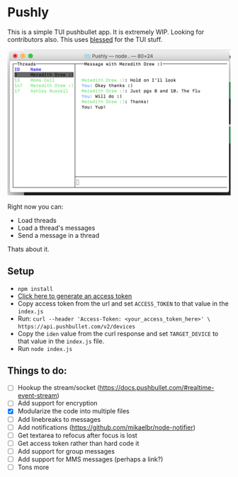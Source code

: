 # Pushly

This is a simple TUI pushbullet app. It is extremely WIP. Looking for contributors also. 
This uses [blessed](https://github.com/chjj/blessed) for the TUI stuff.

![Text Based PushBullet](https://raw.githubusercontent.com/zachatrocity/Pushly/master/pushly.png)

Right now you can:
- Load threads
- Load a thread's messages
- Send a message in a thread

Thats about it.

## Setup

- `npm install`
- [Click here to generate an access token ](https://www.pushbullet.com/authorize?client_id=ZyMIJTsp8pIip53MXwkJFSxd7QQlp6lr&redirect_uri=https%3A%2F%2Fwww.pushbullet.com%2Flogin-success&response_type=token&scope=everything)
- Copy access token from the url and set `ACCESS_TOKEN` to that value in the `index.js`
- Run: ``` curl --header 'Access-Token: <your_access_token_here>' \
     https://api.pushbullet.com/v2/devices ```
- Copy the `iden` value from the curl response and set `TARGET_DEVICE` to that value in the `index.js` file.
- Run `node index.js`


## Things to do:
- [ ] Hookup the stream/socket (https://docs.pushbullet.com/#realtime-event-stream)
- [ ] Add support for encryption
- [x] Modularize the code into multiple files
- [ ] Add linebreaks to messages
- [ ] Add notifications (https://github.com/mikaelbr/node-notifier)
- [ ] Get textarea to refocus after focus is lost
- [ ] Get access token rather than hard code it
- [ ] Add support for group messages
- [ ] Add support for MMS messages (perhaps a link?)
- [ ] Tons more